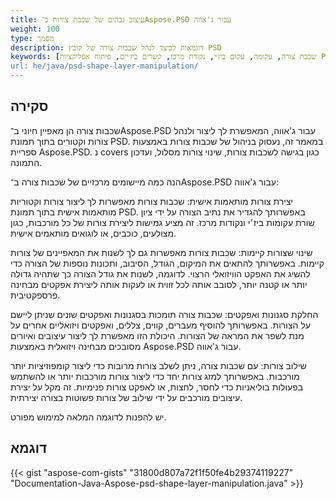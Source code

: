 ```yaml
---
title: עיצוב גבהים של שכבת צורות ב־Aspose.PSD עבור ג'אווה
weight: 100
type: מסמך
description: דוגמאות לכיצד לנהל שכבות צורה של קובץ PSD
keywords: [שכבת צורה, עקומה, עקום ביז׳י, נקודת מרכז, קשרים ביז׳יים, פיתוח אפליקציות PSD, ג'אווה, קוד לדוגמא]
url: he/java/psd-shape-layer-manipulation/
---
```


## **סקירה**
שכבות צורה הן מאפיין חיוני ב־Aspose.PSD עבור ג'אווה, המאפשרת לך ליצור ולנהל צורות וקטורים בתוך תמונת PSD. במאמר זה, נעסוק בניהול של שכבות צורות באמצעות ספריית Aspose.PSD. נ covers כגון בגישה לשכבות צורות, שינוי צורות מסלול, ועדכון התמונה.

הנה כמה מיישומים מרכזיים של שכבות צורה ב־Aspose.PSD עבור ג'אווה:

יצירת צורות מותאמות אישית: שכבות צורות מאפשרות לך ליצור צורות וקטוריות מותאמות אישית בתוך תמונת PSD. באפשרותך להגדיר את נתיב הצורה על ידי ציון שורת עקומות ביז׳י ונקודות מרכז. זה מציע גמישות ליצירת צורות של כל מורכבות, כגון מצולעים, כוכבים, או לוגואים מותאמים אישית.

שינוי שצורות קיימות: שכבות צורות מאפשרות גם לך לשנות את המאפיינים של צורות קיימות. באפשרותך להתאים את המיקום, הגודל, הסיבוב, ותכונות נוספות של הצורה כדי להשיג את האפקט הוויזואלי הרצוי. לדוגמה, לשנות את גודל הצורה כך שתהיה גדולה יותר או קטנה יותר, לסובב אותה לכל זווית או לעקות אותה ליצירת אפקטים מבחינה פרספקטיבית.

החלקת סגנונות ואפקטים: שכבות צורה תומכות בסגנונות ואפקטים שונים שניתן ליישם על הצורות. באפשרותך להוסיף מעברים, קווים, צללים, ואפקטים ויזואליים אחרים על מנת לשפר את המראה של הצורות. היכולת הזו מאפשרת לך ליצור עיצובים ואיורים מסובכים מבחינה ויזואלית באמצעות Aspose.PSD עבור ג'אווה.

שילוב צורות: עם שכבות צורה, ניתן לשלב צורות מרובות כדי ליצור קומפוזיציות יותר מורכבות. באפשרותך למזג צורות יחד כדי ליצור צורות מורכבות יותר או להשתמש בפעולות בוליאניות כדי לחסר, לחצות, או לאפקט צורות פנימיות. זה מקל על יצירת עיצובים מורכבים על ידי שילוב של צורות פשוטות בצורה יצירתית.

יש להפנות לדוגמה המלאה למימוש מפורט.

## **דוגמא**
{{< gist "aspose-com-gists" "31800d807a72f1f50fe4b29374119227" "Documentation-Java-Aspose-psd-shape-layer-manipulation.java" >}}
